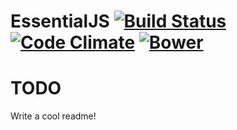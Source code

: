 # EssentialJS [![Build Status](http://img.shields.io/travis/roperzh/essential.js.svg?style=flat&branch=master)](http://travis-ci.org/roperzh/essential.js?branch=master) [![Code Climate](http://img.shields.io/codeclimate/github/roperzh/essential.js.svg?style=flat)](https://codeclimate.com/github/roperzh/essential.js) [![Bower](http://imgh.us/bower_badge_8.svg)](https://github.com/roperzh/essential.js)

# TODO

Write a cool readme!
